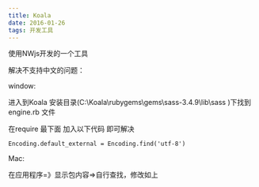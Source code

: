 ```yaml
---
title: Koala
date: 2016-01-26
tags: 开发工具
---
```


使用NWjs开发的一个工具

解决不支持中文的问题：

window:

进入到Koala 安装目录(C:\Koala\rubygems\gems\sass-3.4.9\lib\sass )下找到engine.rb 文件

在require 最下面 加入以下代码 即可解决

```
Encoding.default_external = Encoding.find('utf-8')

```


Mac:

在应用程序=》显示包内容=>自行查找，修改如上
